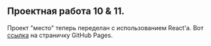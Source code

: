 ## Проектная работа 10 & 11.

Проект "место" теперь переделан с использованием React'а. Вот [ссылка](https://sanisimov98.github.io/mesto-react/) на страничку GitHub Pages.
